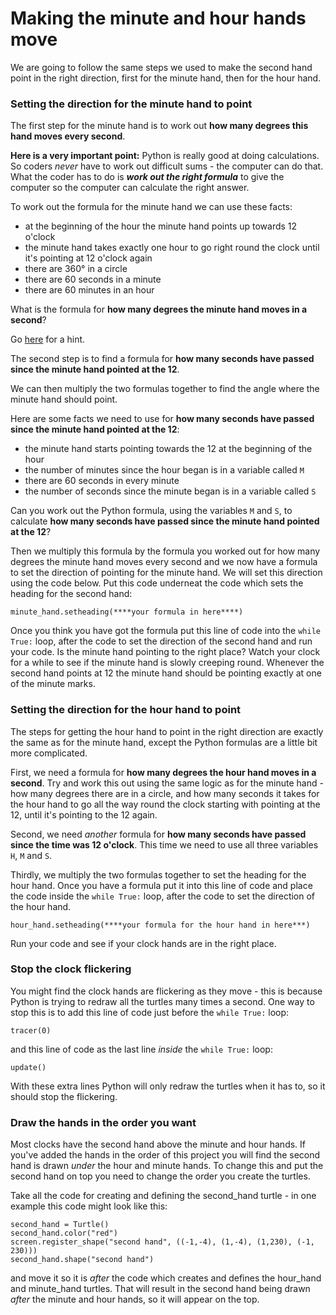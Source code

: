 # Making the minute and hour hands move

We are going to follow the same steps we used to make the second hand point in the right direction, first for the minute hand, then for the hour hand.

### Setting the direction for the minute hand to point

The first step for the minute hand is to work out **how many degrees this hand moves every second**.

**Here is a very important point:** Python is really good at doing calculations. So coders *never* have to work out difficult sums - the computer can do that. What the coder has to do is **_work out the right formula_** to give the computer so the computer can calculate the right answer.

To work out the formula for the minute hand we can use these facts:

+ at the beginning of the hour the minute hand points up towards 12 o'clock
+ the minute hand takes exactly one hour to go right round the clock until it's pointing at 12 o'clock again
+ there are 360° in a circle
+ there are 60 seconds in a minute
+ there are 60 minutes in an hour

What is the formula for **how many degrees the minute hand moves in a second**?

Go [here](README2.md) for a hint.

The second step is to find a formula for **how many seconds have passed since the minute hand pointed at the 12**. 

We can then multiply the two formulas together to find the angle where the minute hand should point.

Here are some facts we need to use for **how many seconds have passed since the minute hand pointed at the 12**:

+ the minute hand starts pointing towards the 12 at the beginning of the hour
+ the number of minutes since the hour began is in a variable called ```M```
+ there are 60 seconds in every minute
+ the number of seconds since the minute began is in a variable called ```S```

Can you work out the Python formula, using the variables ```M``` and ```S```, to calculate **how many seconds have passed since the minute hand pointed at the 12**?

Then we multiply this formula by the formula you worked out for how many degrees the minute hand moves every second and we now have a formula to set the direction of pointing for the minute hand. We will set this direction using the code below. Put this code underneat the code which sets the heading for the second hand:
```
minute_hand.setheading(****your formula in here****)
```

Once you think you have got the formula put this line of code into the ```while True:``` loop, after the code to set the direction of the second hand and run your code. Is the minute hand pointing to the right place? Watch your clock for a while to see if the minute hand is slowly creeping round. Whenever the second hand points at 12 the minute hand should be pointing exactly at one of the minute marks.

### Setting the direction for the hour hand to point

The steps for getting the hour hand to point in the right direction are exactly the same as for the minute hand, except the Python formulas are a little bit more complicated.

First, we need a formula for **how many degrees the hour hand moves in a second**.
Try and work this out using the same logic as for the minute hand - how many degrees there are in a circle, and how many seconds it takes for the hour hand to go all the way round the clock starting with pointing at the 12, until it's pointing to the 12 again.

Second, we need *another* formula for **how many seconds have passed since the time was 12 o'clock**.
This time we need to use all three variables ```H```, ```M``` and ```S```.

Thirdly, we multiply the two formulas together to set the heading for the hour hand. Once you have a formula put it into this line of code and place the code inside the  ```while True:``` loop, after the code to set the direction of the hour hand.
```
hour_hand.setheading(****your formula for the hour hand in here***)
```

Run your code and see if your clock hands are in the right place.

### Stop the clock flickering

You might find the clock hands are flickering as they move - this is because Python is trying to redraw all the turtles many times a second. One way to stop this is to add this line of code just before the ```while True:``` loop:
```
tracer(0)
```
and this line of code as the last line *inside* the ```while True:``` loop:
```
update()
```

With these extra lines Python will only redraw the turtles when it has to, so it should stop the flickering.

### Draw the hands in the order you want

Most clocks have the second hand above the minute and hour hands. If you've added the hands in the order of this project you will find the second hand is drawn *under* the hour and minute hands. To change this and put the second hand on top you need to change the order you create the turtles.

Take all the code for creating and defining the second_hand turtle - in one example this code might look like this:
```
second_hand = Turtle()
second_hand.color("red")
screen.register_shape("second hand", ((-1,-4), (1,-4), (1,230), (-1, 230)))
second_hand.shape("second hand")
```

and move it so it is *after* the code which creates and defines the hour_hand and minute_hand turtles. That will result in the second hand being drawn *after* the minute and hour hands, so it will appear on the top.